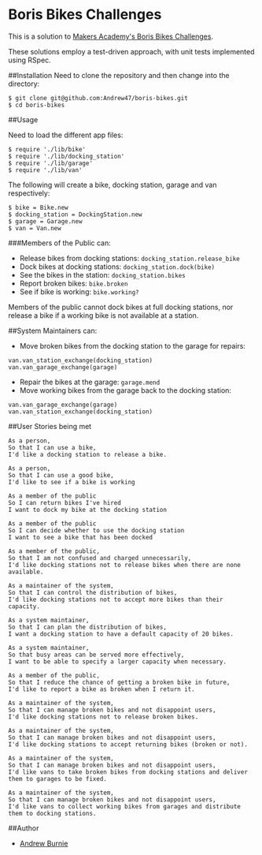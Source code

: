 Boris Bikes Challenges
======================

This is a solution to [Makers Academy's Boris Bikes Challenges](https://github.com/makersacademy/course/blob/master/boris_bikes/0_challenge_map.md).

These solutions employ a test-driven approach, with unit tests implemented using RSpec.

##Installation
Need to clone the repository and then change into the directory:
```
$ git clone git@github.com:Andrew47/boris-bikes.git
$ cd boris-bikes
```
##Usage

Need to load the different app files:

```
$ require './lib/bike'
$ require './lib/docking_station'
$ require './lib/garage'
$ require './lib/van'
```

The following will create a bike, docking station, garage and van respectively:

```
$ bike = Bike.new
$ docking_station = DockingStation.new
$ garage = Garage.new
$ van = Van.new
```
###Members of the Public can:

* Release bikes from docking stations: `docking_station.release_bike`
* Dock bikes at docking stations: `docking_station.dock(bike)`
* See the bikes in the station: `docking_station.bikes`
* Report broken bikes: `bike.broken`
* See if bike is working: `bike.working?`

Members of the public cannot dock bikes at full docking stations, nor release a bike
if a working bike is not available at a station.

##System Maintainers can:

* Move broken bikes from the docking station to the garage for repairs:
```
van.van_station_exchange(docking_station)
van.van_garage_exchange(garage)
```
* Repair the bikes at the garage: `garage.mend`
* Move working bikes from the garage back to the docking station:
```
van.van_garage_exchange(garage)
van.van_station_exchange(docking_station)
```

##User Stories being met
```
As a person,
So that I can use a bike,
I'd like a docking station to release a bike.

As a person,
So that I can use a good bike,
I'd like to see if a bike is working

As a member of the public
So I can return bikes I've hired
I want to dock my bike at the docking station

As a member of the public
So I can decide whether to use the docking station
I want to see a bike that has been docked

As a member of the public,
So that I am not confused and charged unnecessarily,
I'd like docking stations not to release bikes when there are none available.

As a maintainer of the system,
So that I can control the distribution of bikes,
I'd like docking stations not to accept more bikes than their capacity.

As a system maintainer,
So that I can plan the distribution of bikes,
I want a docking station to have a default capacity of 20 bikes.

As a system maintainer,
So that busy areas can be served more effectively,
I want to be able to specify a larger capacity when necessary.

As a member of the public,
So that I reduce the chance of getting a broken bike in future,
I'd like to report a bike as broken when I return it.

As a maintainer of the system,
So that I can manage broken bikes and not disappoint users,
I'd like docking stations not to release broken bikes.

As a maintainer of the system,
So that I can manage broken bikes and not disappoint users,
I'd like docking stations to accept returning bikes (broken or not).

As a maintainer of the system,
So that I can manage broken bikes and not disappoint users,
I'd like vans to take broken bikes from docking stations and deliver them to garages to be fixed.

As a maintainer of the system,
So that I can manage broken bikes and not disappoint users,
I'd like vans to collect working bikes from garages and distribute them to docking stations.
```

##Author
* [Andrew Burnie](https://github.com/Andrew47)
